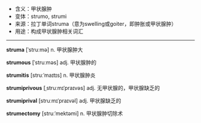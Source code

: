 - <span class="definition">含义：甲状腺肿</span>
- <span class="definition">变体：strumo, strumi</span>
- <span class="definition">来源：拉丁单词struma（意为swelling或goiter，即肿胀或甲状腺肿）</span>
- <span class="definition">用途：构成甲状腺肿相关词汇</span>


---


<span class="vocabulary">**struma**</span> [ˈstruːmə] n. 甲状腺肿大

<span class="vocabulary">**strumous**</span> [ˈstruːməs] adj. 甲状腺肿的

<span class="vocabulary">**strumitis**</span> [struːˈmaɪtɪs] n. 甲状腺肿炎

<span class="vocabulary">**strumiprivous**</span> [ˌstruːmɪˈpraɪvəs] adj. 无甲状腺的，甲状腺缺乏的 

<span class="vocabulary">**strumiprival**</span> [struːmɪˈpraɪvəl] adj. 甲状腺缺乏的

<span class="vocabulary">**strumectomy**</span> [struːˈmektəmi] n. 甲状腺肿切除术
